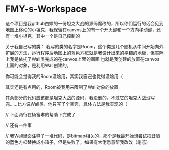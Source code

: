 # FMY-s-Workspace
这个项目是我github白嫖的一份坦克大战的源码魔改的，所以你们运行的话会见到地图上移动的小坦克，我保留在canvos上的有一个开火键和一个方向移动键，还有一堆小坦克，其中一个是自己控制的

关于我自己写的类：
我写的类的名字是Room，这个类是几个随机从中间开始向外扩展的方法，运行程序后地图上的蓝色方框就是我设计出来的平铺的地板，但实际上我是依托了Wall类完成的在canvos上面的画画
也就是我创建的放置在canvos上面的对象，是利用Wall创建的。

你可能会觉得我的Room没啥用，其实我自己也觉得没啥用（

其实还是有点用的，Room被我用来限制了Wall对象的放置

其余部分的代码应该都是坦克大战的源码，我没删的，不过它的坦克大战没写完……比方说Wall类，他只写了个空壳，具体方法是我实现的（

// 下面两行在杨富琳的帮助下完成了

// 还有一件事

// 我Wall里面注释了一堆代码，是bitmap相关的，那个是我最开始想尝试把丑陋的蓝色方框替换成小箱子，但是失败了，如果有大佬愿意帮我改改（笔芯）
